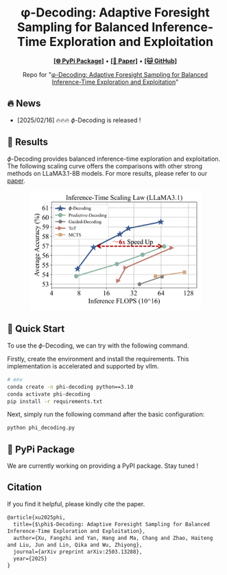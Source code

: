 <h1 align="center">
φ-Decoding: Adaptive Foresight Sampling for Balanced Inference-Time Exploration and Exploitation
</h1>

<p align="center">
  <a href="https://github.com/xufangzhi/phi-Decoding/"><b>[🌐 PyPi Package]</b></a> •
  <a href="https://arxiv.org/abs/2503.13288"><b>[📜 Paper]</b></a> •
  <a href="https://github.com/xufangzhi/phi-Decoding"><b>[🐱 GitHub]</b></a>
  
</p>

<p align="center">
Repo for "<a href="https://arxiv.org/abs/2503.13288" target="_blank">φ-Decoding: Adaptive Foresight Sampling for Balanced Inference-Time Exploration and Exploitation</a>"
</p>

## 🔥 News

- [2025/02/16] 🔥🔥🔥 $\phi$-Decoding is released !

## 📖 Results

$\phi$-Decoding provides balanced inference-time exploration and exploitation. The following scaling curve offers the comparisons with other strong methods on LLaMA3.1-8B models. For more results, please refer to our [paper](https://arxiv.org/abs/2311.09278).


<p align="center">
    <img src="./assets/scaling_law.png" alt="scaling" width="400">
</p>

## 🚀 Quick Start

To use the $\phi$-Decoding, we can try with the following command.

Firstly, create the environment and install the requirements. This implementation is accelerated and supported by vllm.

```bash
# env
conda create -n phi-decoding python==3.10
conda activate phi-decoding
pip install -r requirements.txt
```

Next, simply run the following command after the basic configuration:

```bash
python phi_decoding.py
```


## 🔧 PyPi Package

We are currently working on providing a PyPI package. Stay tuned !


## Citation

If you find it helpful, please kindly cite the paper.

```
@article{xu2025phi,
  title={$\phi$-Decoding: Adaptive Foresight Sampling for Balanced Inference-Time Exploration and Exploitation},
  author={Xu, Fangzhi and Yan, Hang and Ma, Chang and Zhao, Haiteng and Liu, Jun and Lin, Qika and Wu, Zhiyong},
  journal={arXiv preprint arXiv:2503.13288},
  year={2025}
}
```

